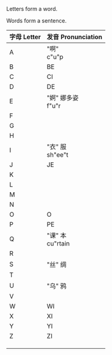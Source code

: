 Letters form a word.

Words form a sentence.

| 字母 Letter | 发音 Pronunciation    |
| --------- | ------------------- |
| A         | "啊"<br/>c"u"p       |
| B         | BE                  |
| C         | CI                  |
| D         | DE                  |
| E         | "婀" 娜多姿 <br/>f"u"r  |
| F         |                     |
| G         |                     |
| H         |                     |
| I         | "衣" 服<br/>sh"ee"t   |
| J         | JE                  |
| K         |                     |
| L         |                     |
| M         |                     |
| N         |                     |
| O         | O                   |
| P         | PE                  |
| Q         | "课" 本 <br/>cu"rtain |
| R         |                     |
| S         | "丝" 绸               |
| T         |                     |
| U         | "乌" 鸦               |
| V         |                     |
| W         | WI                  |
| X         | XI                  |
| Y         | YI                  |
| Z         | ZI                  |
|           |                     |
|           |                     |
|           |                     |
